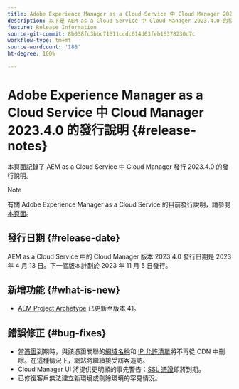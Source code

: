 ```yaml
---
title: Adobe Experience Manager as a Cloud Service 中 Cloud Manager 2023.4.0 的發行說明
description: 以下是 AEM as a Cloud Service 中 Cloud Manager 2023.4.0 的發行說明。
feature: Release Information
source-git-commit: 8b038fc3bbc71611ccdc614d63feb16378230d7c
workflow-type: tm+mt
source-wordcount: '186'
ht-degree: 100%

---
```



# Adobe Experience Manager as a Cloud Service 中 Cloud Manager 2023.4.0 的發行說明 {#release-notes}

本頁面記錄了 AEM as a Cloud Service 中 Cloud Manager 發行 2023.4.0 的發行說明。

>[!NOTE]
>
>有關 Adobe Experience Manager as a Cloud Service 的目前發行說明，請參閱[本頁面](/help/release-notes/release-notes-cloud/release-notes-current.md)。

## 發行日期 {#release-date}

AEM as a Cloud Service 中的 Cloud Manager 版本 2023.4.0 發行日期是 2023 年 4 月 13 日。下一個版本計劃於 2023 年 11 月 5 日發行。

## 新增功能 {#what-is-new}

* [AEM Project Archetype](https://experienceleague.adobe.com/docs/experience-manager-core-components/using/developing/archetype/overview.html?lang=zh-Hant) 已更新至版本 41。

## 錯誤修正 {#bug-fixes}

* 當[憑證](/help/implementing/cloud-manager/managing-ssl-certifications/introduction.md)到期時，與該憑證關聯的[網域名稱](/help/implementing/cloud-manager/custom-domain-names/introduction.md)和 [IP 允許清單](/help/implementing/cloud-manager/ip-allow-lists/introduction.md)將不再從 CDN 中刪除。在這種情況下，網站將繼續接受訪客造訪。
* Cloud Manager UI 將提供更明顯的事先警告：[SSL 憑證](/help/implementing/cloud-manager/managing-ssl-certifications/introduction.md)即將到期。
* 已修復客戶無法建立新環境或刪除環境的罕見情況。
